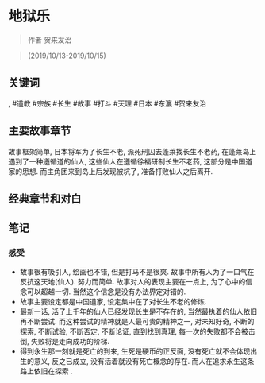 # 地狱乐

> 作者 贺来友治

> (2019/10/13-2019/10/15)

## 关键词
, #道教 #宗族 #长生 #故事 #打斗 #天理 #日本 #东瀛 #贺来友治

## 主要故事章节
故事框架简单, 日本将军为了长生不老, 派死刑囚去蓬莱找长生不老药, 在蓬莱岛上遇到了一种遵循道的仙人, 这些仙人在遵循徐福研制长生不老药, 这部分是中国道家的思想. 而主角团来到岛上后发现被坑了, 准备打败仙人之后离开.

## 经典章节和对白


## 笔记
### 感受
* 故事很有吸引人, 绘画也不错, 但是打马不是很爽. 故事中所有人为了一口气在反抗这天地(仙人). 努力而简单. 故事对人的表现主要在一点上, 为了心中的信念可以超越一切. 当然这个信念是没有办法界定对错的.
* 故事主要设定都是中国道家, 设定集中在了对长生不老的修炼.
* 最新一话, 活了上千年的仙人已经发现长生是不存在的, 当然最执着的仙人依旧再不断尝试. 而这种尝试的精神就是人最可贵的精神之一, 对未知好奇, 不断的探索, 不断试验, 不断否定, 不断论证, 直到找到真理, 每一次的失败都不会被击倒, 失败将是走向成功的阶梯.
* 得到永生那一刻就是死亡的到来, 生死是硬币的正反面, 没有死亡就不会体现出生的意义, 反之已成立, 没有活着就没有死亡概念的存在. 而人在追求永生这条路上依旧在探索	.

